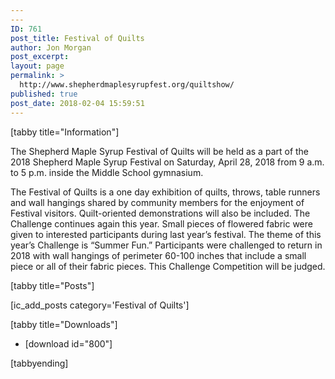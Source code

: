 ```yaml
---
---
ID: 761
post_title: Festival of Quilts
author: Jon Morgan
post_excerpt:
layout: page
permalink: >
  http://www.shepherdmaplesyrupfest.org/quiltshow/
published: true
post_date: 2018-02-04 15:59:51
---
```

[tabby title="Information"]

The Shepherd Maple Syrup Festival of Quilts will be held as a part of the 2018 Shepherd Maple Syrup Festival on Saturday, April 28, 2018 from 9 a.m. to 5 p.m. inside the Middle School gymnasium.

The Festival of Quilts is a one day exhibition of quilts, throws, table runners and wall hangings shared by community members for the enjoyment of Festival visitors. Quilt-oriented demonstrations will also be included. The Challenge continues again this year. Small pieces of flowered fabric were given to interested participants during last year’s festival. The theme of this year’s Challenge is “Summer Fun.” Participants were challenged to return in 2018 with wall hangings of perimeter 60-100 inches that include a small piece or all of their fabric pieces. This Challenge Competition will be judged.

[tabby title="Posts"]

[ic_add_posts category='Festival of Quilts']

[tabby title="Downloads"]
<ul>
 	<li>[download id="800"]</li>
</ul>
[tabbyending]